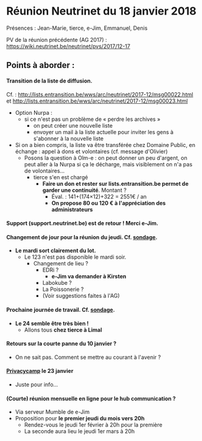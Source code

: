 # Réunion Neutrinet du 18 janvier 2018

Présences : Jean-Marie, tierce, e-Jim, Emmanuel, Denis

PV de la réunion précédente (AG 2017) : https://wiki.neutrinet.be/neutrinet/pvs/2017/12-17

## Points à aborder :


#### Transition de la liste de diffusion. 
Cf. : http://lists.entransition.be/wws/arc/neutrinet/2017-12/msg00022.html et http://lists.entransition.be/wws/arc/neutrinet/2017-12/msg00023.html
  * Option Nurpa :
    * si ce n'est pas un problème de « perdre les archives »
      * on peut créer une nouvelle liste
      * envoyer un mail à la liste actuelle pour inviter les gens à s'abonner à la nouvelle liste
  * Si on a bien compris, la liste va être transférée chez Domaine Public, en échange : appel à dons et volontaires (cf. message d'Olivier)
    * Posons la question à Olm-e : on peut donner un peu d'argent, on peut aller à la Nurpa si ça le décharge, mais visiblement on n'a pas de volontaires… 
      * tierce s'en est chargé
        * **Faire un don et rester sur lists.entransition.be permet de garder une continuité**. Montant ? 
          * Éval. : 141+(174×12)+322 = 2551€ / an
          * **On propose 80 ou 120 € à l'appréciation des administrateurs**


#### Support (support.neutrinet.be) est de retour ! Merci e-Jim.


#### Changement de jour pour la réunion du jeudi. Cf. [sondage](https://framadate.org/a64P2knLoPbwE6pq).
  * __Le mardi sort clairement du lot.__
    * Le 123 n'est pas disponible le mardi soir.
      * Changement de lieu ? 
        * EDRi ? 
          * __e-Jim va demander à Kirsten__
        * Labokube ?
        * La Poissonerie ?
        * (Voir suggestions faites à l'AG)


#### Prochaine journée de travail. Cf. [sondage](https://framadate.org/8DEOud7PRdIcxVQt).
  * **Le 24 semble être très bien !**
    * Allons tous **chez tierce à Limal**


#### Retours sur la courte panne du 10 janvier ?
  * On ne sait pas. Comment se mettre au courant à l'avenir ?


#### [Privacycamp](https://privacycamp.eu/) le 23 janvier
  * Juste pour info…


#### (Courte) réunion mensuelle en ligne pour le hub communication ?
  * Via serveur Mumble de e-Jim
  * Proposition pour **le premier jeudi du mois vers 20h**
    *   Rendez-vous le jeudi 1er février à 20h pour la première
    *   La seconde aura lieu le jeudi 1er mars à 20h